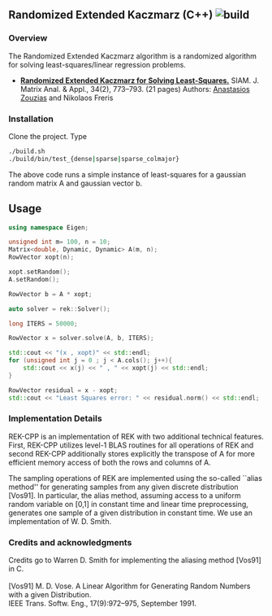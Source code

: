 ## Randomized Extended Kaczmarz (C++) ![build](https://github.com/zouzias/REK-CPP/actions/workflows/cmake.yml/badge.svg)

### Overview 
The Randomized Extended Kaczmarz algorithm is a randomized algorithm for solving least-squares/linear regression problems.

- [<b>Randomized Extended Kaczmarz for Solving Least-Squares.</b>](http://dx.doi.org/10.1137/120889897)
SIAM. J. Matrix Anal. & Appl., 34(2), 773–793. (21 pages) 
Authors: [Anastasios Zouzias](https://github.com/zouzias) and Nikolaos Freris 

### Installation

Clone the project. Type

```bash
./build.sh
./build/bin/test_{dense|sparse|sparse_colmajor}
```

The above code runs a simple instance of least-squares for a gaussian random matrix A and gaussian vector b.

## Usage

```c++
using namespace Eigen;

unsigned int m= 100, n = 10;
Matrix<double, Dynamic, Dynamic> A(m, n);
RowVector xopt(n);

xopt.setRandom();
A.setRandom();

RowVector b = A * xopt;

auto solver = rek::Solver();

long ITERS = 50000;

RowVector x = solver.solve(A, b, ITERS);

std::cout << "(x , xopt)" << std::endl;
for (unsigned int j = 0 ; j < A.cols(); j++){
    std::cout << x(j) << " , " << xopt(j) << std::endl;
}

RowVector residual = x - xopt;
std::cout << "Least Squares error: " << residual.norm() << std::endl;
```

### Implementation Details
REK-CPP is an implementation of REK with two additional technical features. First, REK-CPP utilizes level-1 BLAS routines for 
all operations of REK and second REK-CPP additionally stores explicitly the transpose of A for more efficient
memory access of both the rows and columns of A. 

The sampling operations of REK are implemented using the so-called ``alias method'' for generating samples 
from any given discrete distribution [Vos91]. In particular, the alias method, assuming access 
to a uniform random variable on [0,1] in constant time and linear time preprocessing, generates one sample
of a given distribution in constant time. We use an implementation of W. D. Smith.

### Credits and acknowledgments

Credits go to Warren D. Smith for implementing the aliasing method [Vos91] in C.
<br><br>
[Vos91] M. D. Vose. A Linear Algorithm for Generating Random Numbers with a given Distribution. 
<br>
IEEE Trans. Softw. Eng., 17(9):972–975, September 1991.
